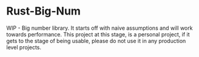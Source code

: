 # Rust-Big-Num

WIP - Big number library. It starts off with naive assumptions and will work 
towards performance. This project at this stage, is a personal project, if it 
gets to the stage of being usable, please do not use it in any production level
projects.
